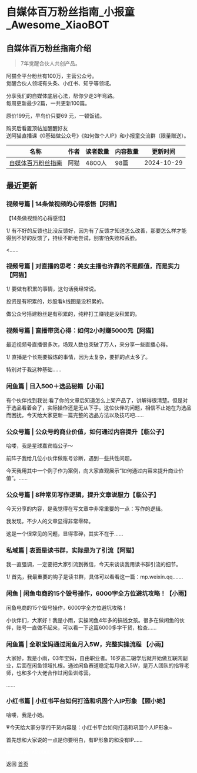 # 自媒体百万粉丝指南_小报童_Awesome_XiaoBOT

## 自媒体百万粉丝指南介绍
> 7年觉醒合伙人共创产品。    
    
阿猫全平台粉丝有100万，主营公众号。    
觉醒合伙人领域有头条、小红书、知乎等领域。    
    
分享我们的自媒体底层心法，帮你少走3年弯路。    
每周更新最少2篇，一共更新100篇。    
    
原价199元，早鸟价只要69 元，一顿饭钱。    
    
购买后看置顶帖加醒醒好友    
送阿猫直播课《0基础做公众号》《如何做个人IP》和小报童交流群（限量赠送）。  
  


|名称|作者|读者数量|内容数量|更新时间|
|---|---|---|---|---|
|[自媒体百万粉丝指南](https://xiaobot.net/p/juexing01?refer=0b133df9-27dc-423b-8101-639049001c13)|阿猫|4800人|98篇|2024-10-29|

## 最近更新
### 视频号篇 | 14条做视频的心得感悟【阿猫】

【14条做视频的心得感悟】

1/ 有不好的反馈也比没反馈好，因为有了反馈才知道怎么改善，那要怎么样才能得到不好的反馈了，持续不断地尝试，别害怕失败和丢脸。

<......

### 视频号篇 | 对直播的思考：美女主播也许靠的不是颜值，而是实力【阿猫】

1/ 要做有积累的事情，这句话我经常说。

投资是有积累的，炒股看k线图是没积累的。

做公众号搭建粉丝是有积累的，纯粹打工赚钱是没积累的。

### 视频号篇 | 直播带货心得：如何2小时赚5000元【阿猫】

最近视频号直播很多次，场观人数也突破了万人，来分享一些直播心得。

1/ 直播是个长期要锻炼的事情，因为太复杂，要抓的点太多了。

特别对于我这种基础......

### 闲鱼篇 | 日入500＋选品秘籍【小雨】

有个伙伴找到我说:看了你的文章后知道怎么上架产品了，讲解得很清楚。但是对于选品看着会了，实际操作还是无从下手。这位伙伴的问题，相信不止她在为选品而困扰，今天给大家更新一篇完整的选品方法以及技巧吧......

### 公众号篇 | 公众号的商业价值，如何通过内容提升【临公子】

哈喽，我是星球嘉宾临公子～

前阵子我给几位小伙伴做账号诊断，遇到一些共性问题。

今天我用其中一个例子作为案例，向大家直观展示“如何通过内容来提升商业价值”。......

### 公众号篇 | 8种常见写作逻辑，提升文章说服力【临公子】

今天分享的内容，是我觉得在写文章中非常重要的一点：写作的逻辑。

我发现，不少人的文章显得非常零碎。

这是一个很常见的问题，显得零碎，其实不在于......

### 私域篇 | 表面是读书群，实际是为了引流【阿猫】

我一直强调，一定要把大家引流到微信，今天来谈谈我用读书群引流的细节。

1/ 首先，我最重要的钩子是读书群，具体可以看看这一篇：mp.weixin.qq.......

### 闲鱼 | 闲鱼电商的15个毁号操作，6000字全方位避坑攻略！【小雨】

闲鱼电商的15个毁号操作，6000字全方位避坑攻略！

小伙伴们，大家好！我是小雨，实操闲鱼4年多的搞钱女孩。很多在做闲鱼的伙伴，账号一直做不起来，可以看一下这篇6000多字干货，检查......

### 闲鱼篇 | 全职宝妈通过闲鱼月入5W，完整实操流程 【小雨】

大家好，我是小雨，03年宝妈，自由职业者。16岁高二辍学后就开始做互联网副业，后面在闲鱼领域扎根。通过闲鱼赛道稳定每月收入5W，是万人团队的指导老师，也和多个大佬合作过闲鱼训练营。

......

### 小红书篇 | 小红书平台如何打造和巩固个人IP形象 【顾小她】

哈喽，我是小她。

💗今天给大家分享的干货内容是：小红书平台如何打造和巩固个人IP形象~

首先想和大家说的一点是你要明白，有IP形象的和没有IP......


<a href="https://github.com/Reno9527/awesome-xiaobot" style="color: white; text-decoration: none;">awesome-xiaobot</a>

返回 [首页](../README.md)
